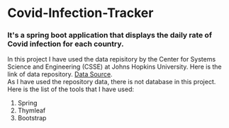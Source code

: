 # Covid-Infection-Tracker
### It's a spring boot application that displays the daily rate of Covid infection for each country.
In this project I have used the data repisitory by the Center for Systems Science and Engineering (CSSE) at Johns Hopkins University. Here is the link of data repository. 
[Data Source](https://github.com/CSSEGISandData/COVID-19).<br>
As I have used the repository data, there is not database in this project. Here is the list of the tools that I have used:<br>
1. Spring
2. Thymleaf
3. Bootstrap
